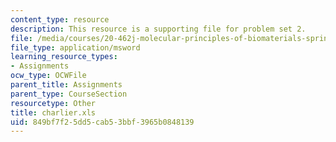 ```yaml
---
content_type: resource
description: This resource is a supporting file for problem set 2.
file: /media/courses/20-462j-molecular-principles-of-biomaterials-spring-2006/849bf7f25dd5cab53bbf3965b0848139_charlier.xls
file_type: application/msword
learning_resource_types:
- Assignments
ocw_type: OCWFile
parent_title: Assignments
parent_type: CourseSection
resourcetype: Other
title: charlier.xls
uid: 849bf7f2-5dd5-cab5-3bbf-3965b0848139
---
```

